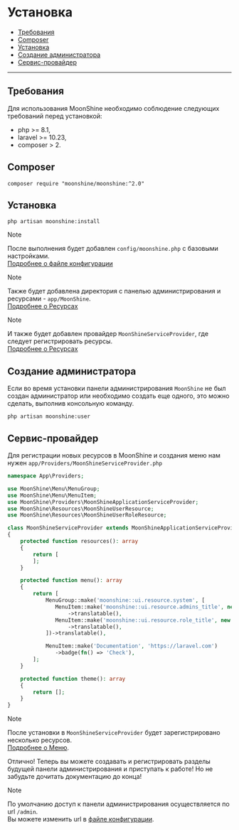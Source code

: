 # Установка

- [Требования](#requirements)
- [Composer](#composer)
- [Установка](#install)
- [Создание администратора](#admin)
- [Сервис-провайдер](#config)

---

<a name="requirements"></a>
## Требования

Для использования MoonShine необходимо соблюдение следующих требований перед установкой:

- php >= 8.1,
- laravel >= 10.23,
- composer > 2.

<a name="composer"></a>
## Composer

```shell
composer require "moonshine/moonshine:^2.0"
```

<a name="install"></a>
## Установка

```shell
php artisan moonshine:install
```

> [!NOTE]
> После выполнения будет добавлен `config/moonshine.php` с базовыми настройками.  
> [Подробнее о файле конфигурации](/docs/{{version}}/configuration)

> [!NOTE]
> Также будет добавлена директория с панелью администрирования и ресурсами - `app/MoonShine`.  
> [Подробнее о Ресурсах](/docs/{{version}}/resources/index)

> [!NOTE]
> И также будет добавлен провайдер `MoonShineServiceProvider`, где следует регистрировать ресурсы.  
> [Подробнее о Ресурсах](/docs/{{version}}/resources/index)

<a name="admin"></a>
## Создание администратора

Если во время установки панели администрирования `MoonShine` не был создан администратор или необходимо создать еще одного, это можно сделать, выполнив консольную команду.

```shell
php artisan moonshine:user
```

<a name="config"></a>
## Сервис-провайдер

Для регистрации новых ресурсов в MoonShine и создания меню нам нужен `app/Providers/MoonShineServiceProvider.php`

```php
namespace App\Providers;

use MoonShine\Menu\MenuGroup;
use MoonShine\Menu\MenuItem;
use MoonShine\Providers\MoonShineApplicationServiceProvider;
use MoonShine\Resources\MoonShineUserResource;
use MoonShine\Resources\MoonShineUserRoleResource;

class MoonShineServiceProvider extends MoonShineApplicationServiceProvider
{
    protected function resources(): array
    {
        return [
        ];
    }

    protected function menu(): array
    {
        return [
            MenuGroup::make('moonshine::ui.resource.system', [
               MenuItem::make('moonshine::ui.resource.admins_title', new MoonShineUserResource())
                   ->translatable(),
               MenuItem::make('moonshine::ui.resource.role_title', new MoonShineUserRoleResource())
                   ->translatable(),
            ])->translatable(),

            MenuItem::make('Documentation', 'https://laravel.com')
               ->badge(fn() => 'Check'),
        ];
    }

    protected function theme(): array
    {
        return [];
    }
}
```

> [!NOTE]
> После установки в `MoonShineServiceProvider` будет зарегистрировано несколько ресурсов.  
> [Подробнее о Меню](/docs/{{version}}/menu).

Отлично! Теперь вы можете создавать и регистрировать разделы будущей панели администрирования и приступать к работе! Но не забудьте дочитать документацию до конца!

> [!NOTE]
> По умолчанию доступ к панели администрирования осуществляется по url `/admin`.  
> Вы можете изменить url в [файле конфигурации](/docs/{{version}}/configuration).
